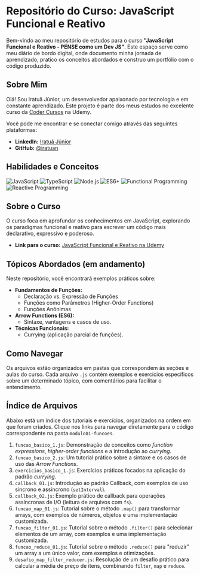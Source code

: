 # Repositório do Curso: JavaScript Funcional e Reativo

Bem-vindo ao meu repositório de estudos para o curso **"JavaScript Funcional e Reativo - PENSE como um Dev JS"**. Este espaço serve como meu diário de bordo digital, onde documento minha jornada de aprendizado, pratico os conceitos abordados e construo um portfólio com o código produzido.

## Sobre Mim

Olá! Sou Iratuã Júnior, um desenvolvedor apaixonado por tecnologia e em constante aprendizado. Este projeto é parte dos meus estudos no excelente curso da [Coder Cursos](https://www.udemy.com/user/leonardo-moura-leitao/) na Udemy.

Você pode me encontrar e se conectar comigo através das seguintes plataformas:

- **LinkedIn:** [Iratuã Júnior](https://linkedin.com/in/iratuan)
- **GitHub:** [@iratuan](https://github.com/iratuan)

## Habilidades e Conceitos

![JavaScript](https://img.shields.io/badge/JavaScript-F7DF1E?style=for-the-badge&logo=javascript&logoColor=black)
![TypeScript](https://img.shields.io/badge/TypeScript-3178C6?style=for-the-badge&logo=typescript&logoColor=white)
![Node.js](https://img.shields.io/badge/Node.js-339933?style=for-the-badge&logo=nodedotjs&logoColor=white)
![ES6+](https://img.shields.io/badge/ES6%2B-F7DF1E?style=for-the-badge&logo=javascript&logoColor=black)
![Functional Programming](https://img.shields.io/badge/Functional-Programming-blueviolet?style=for-the-badge)
![Reactive Programming](https://img.shields.io/badge/Reactive-Programming-blue?style=for-the-badge)

## Sobre o Curso

O curso foca em aprofundar os conhecimentos em JavaScript, explorando os paradigmas funcional e reativo para escrever um código mais declarativo, expressivo e poderoso.

- **Link para o curso:** [JavaScript Funcional e Reativo na Udemy](https://www.udemy.com/course/javascript-funcional)

## Tópicos Abordados (em andamento)

Neste repositório, você encontrará exemplos práticos sobre:

- **Fundamentos de Funções:**
  - Declaração vs. Expressão de Funções
  - Funções como Parâmetros (Higher-Order Functions)
  - Funções Anônimas
- **Arrow Functions (ES6):**
  - Sintaxe, vantagens e casos de uso.
- **Técnicas Funcionais:**
  - Currying (aplicação parcial de funções).

## Como Navegar

Os arquivos estão organizados em pastas que correspondem às seções e aulas do curso. Cada arquivo `.js` contém exemplos e exercícios específicos sobre um determinado tópico, com comentários para facilitar o entendimento.

## Índice de Arquivos

Abaixo está um índice dos tutoriais e exercícios, organizados na ordem em que foram criados. Clique nos links para navegar diretamente para o código correspondente na pasta `modulo01-funcoes`.

1.  `funcao_basico_1.js`: Demonstração de conceitos como *function expressions*, *higher-order functions* e a introdução ao *currying*.
2.  `funcao_basico_2.js`: Um tutorial prático sobre a sintaxe e os casos de uso das *Arrow Functions*.
3.  `exercicios_basico_1.js`: Exercícios práticos focados na aplicação do padrão *currying*.
4.  `callback_01.js`: Introdução ao padrão Callback, com exemplos de uso síncrono e assíncrono (`setInterval`).
5.  `callback_02.js`: Exemplo prático de callback para operações assíncronas de I/O (leitura de arquivos com `fs`).
6.  `funcao_map_01.js`: Tutorial sobre o método `.map()` para transformar arrays, com exemplos de números, objetos e uma implementação customizada.
7.  `funcao_filter_01.js`: Tutorial sobre o método `.filter()` para selecionar elementos de um array, com exemplos e uma implementação customizada.
8.  `funcao_reduce_01.js`: Tutorial sobre o método `.reduce()` para "reduzir" um array a um único valor, com exemplos e otimizações.
9.  `desafio_map_filter_reducer.js`: Resolução de um desafio prático para calcular a média de preço de itens, combinando `filter`, `map` e `reduce`.
